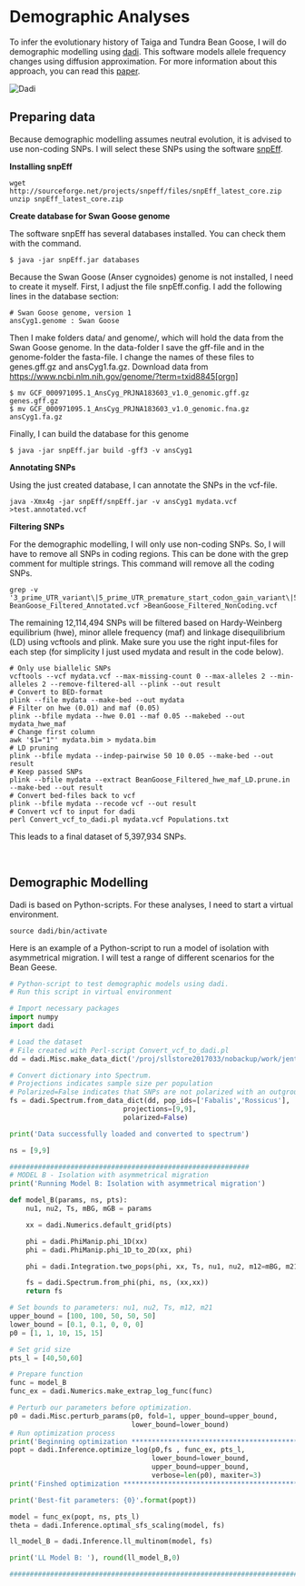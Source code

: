 # Demographic Analyses
To infer the evolutionary history of Taiga and Tundra Bean Goose, I will do demographic modelling using [dadi](https://bitbucket.org/gutenkunstlab/dadi/src/master/).
This software models allele frequency changes using diffusion approximation. For more information about this approach, you can read this [paper](https://journals.plos.org/plosgenetics/article?id=10.1371/journal.pgen.1000695).

![Dadi](https://journals.plos.org/plosgenetics/article/figure/image?size=large&id=10.1371/journal.pgen.1000695.g001)

## Preparing data
Because demographic modelling assumes neutral evolution, it is advised to use non-coding SNPs. I will select these SNPs using the software [snpEff](http://snpeff.sourceforge.net/).

**Installing snpEff**
```
wget http://sourceforge.net/projects/snpeff/files/snpEff_latest_core.zip
unzip snpEff_latest_core.zip
```

**Create database for Swan Goose genome**

The software snpEff has several databases installed. You can check them with the command.
```
$ java -jar snpEff.jar databases
```
Because the Swan Goose (Anser cygnoides) genome is not installed, I need to create it myself. First, I adjust the file snpEff.config. I add the following lines in the database section:
```
# Swan Goose genome, version 1
ansCyg1.genome : Swan Goose
```
Then I make folders data/ and genome/, which will hold the data from the Swan Goose genome. In the data-folder I save the gff-file and in the genome-folder the fasta-file. I change the names of these files to genes.gff.gz and ansCyg1.fa.gz.
Download data from https://www.ncbi.nlm.nih.gov/genome/?term=txid8845[orgn]
```
$ mv GCF_000971095.1_AnsCyg_PRJNA183603_v1.0_genomic.gff.gz genes.gff.gz
$ mv GCF_000971095.1_AnsCyg_PRJNA183603_v1.0_genomic.fna.gz ansCyg1.fa.gz
```
Finally, I can build the database for this genome
```
$ java -jar snpEff.jar build -gff3 -v ansCyg1
```

**Annotating SNPs**

Using the just created database, I can annotate the SNPs in the vcf-file.
```
java -Xmx4g -jar snpEff/snpEff.jar -v ansCyg1 mydata.vcf >test.annotated.vcf
```

**Filtering SNPs**

For the demographic modelling, I will only use non-coding SNPs. So, I will have to remove all SNPs in coding regions. This can be done with the grep comment for multiple strings. This command will remove all the coding SNPs.
```
grep -v '3_prime_UTR_variant\|5_prime_UTR_premature_start_codon_gain_variant\|5_prime_UTR_variant\|initiator_codon_variant\|intragenic_variant\|missense_variant\|non_coding_transcript_exon_variant\|splice_acceptor_variant\|splice_donor_variant\|splice_region_variant\|start_lost\|stop_gained\|stop_lost\|stop_retained_variant\|synonymous_variant' BeanGoose_Filtered_Annotated.vcf >BeanGoose_Filtered_NonCoding.vcf
```

The remaining 12,114,494 SNPs will be filtered based on Hardy-Weinberg equilibrium (hwe), minor allele frequency (maf) and linkage disequilibrium (LD) using vcftools and plink. Make sure you use the right input-files for each step (for simplicity I just used mydata and result in the code below).

```
# Only use biallelic SNPs
vcftools --vcf mydata.vcf --max-missing-count 0 --max-alleles 2 --min-alleles 2 --remove-filtered-all --plink --out result
# Convert to BED-format
plink --file mydata --make-bed --out mydata
# Filter on hwe (0.01) and maf (0.05)
plink --bfile mydata --hwe 0.01 --maf 0.05 --makebed --out mydata_hwe_maf
# Change first column
awk '$1="1"' mydata.bim > mydata.bim
# LD pruning
plink --bfile mydata --indep-pairwise 50 10 0.05 --make-bed --out result
# Keep passed SNPs
plink --bfile mydata --extract BeanGoose_Filtered_hwe_maf_LD.prune.in --make-bed --out result 
# Convert bed-files back to vcf
plink --bfile mydata --recode vcf --out result
# Convert vcf to input for dadi
perl Convert_vcf_to_dadi.pl mydata.vcf Populations.txt
```
This leads to a final dataset of 5,397,934 SNPs.

&nbsp;

## Demographic Modelling
Dadi is based on Python-scripts. For these analyses, I need to start a virtual environment.
```
source dadi/bin/activate
```
Here is an example of a Python-script to run a model of isolation with asymmetrical migration. I will test a range of different scenarios for the Bean Geese.
```python
# Python-script to test demographic models using dadi.
# Run this script in virtual environment

# Import necessary packages
import numpy
import dadi

# Load the dataset
# File created with Perl-script Convert_vcf_to_dadi.pl
dd = dadi.Misc.make_data_dict('/proj/sllstore2017033/nobackup/work/jente/Bean_Goose_Project/Modelling/Dadi/BeanGoose_Filtered_NonCoding_TwoAlleles_hwe_maf_LD_0.5.vcf.data')

# Convert dictionary into Spectrum.
# Projections indicates sample size per population
# Polarized=False indicates that SNPs are not polarized with an outgroup. (i.e. spectrum is folded)
fs = dadi.Spectrum.from_data_dict(dd, pop_ids=['Fabalis','Rossicus'],
                            projections=[9,9],
                            polarized=False)

print('Data successfully loaded and converted to spectrum')

ns = [9,9]

###########################################################
# MODEL B - Isolation with asymmetrical migration
print('Running Model B: Isolation with asymmetrical migration')

def model_B(params, ns, pts):
    nu1, nu2, Ts, mBG, mGB = params

    xx = dadi.Numerics.default_grid(pts)

    phi = dadi.PhiManip.phi_1D(xx)
    phi = dadi.PhiManip.phi_1D_to_2D(xx, phi)

    phi = dadi.Integration.two_pops(phi, xx, Ts, nu1, nu2, m12=mBG, m21=mGB)

    fs = dadi.Spectrum.from_phi(phi, ns, (xx,xx))
    return fs

# Set bounds to parameters: nu1, nu2, Ts, m12, m21
upper_bound = [100, 100, 50, 50, 50]
lower_bound = [0.1, 0.1, 0, 0, 0]
p0 = [1, 1, 10, 15, 15]

# Set grid size
pts_l = [40,50,60]

# Prepare function
func = model_B
func_ex = dadi.Numerics.make_extrap_log_func(func)

# Perturb our parameters before optimization.
p0 = dadi.Misc.perturb_params(p0, fold=1, upper_bound=upper_bound,
                              lower_bound=lower_bound)
# Run optimization process
print('Beginning optimization ************************************************')
popt = dadi.Inference.optimize_log(p0,fs , func_ex, pts_l,
                                   lower_bound=lower_bound,
                                   upper_bound=upper_bound,
                                   verbose=len(p0), maxiter=3)
print('Finshed optimization **************************************************')

print('Best-fit parameters: {0}'.format(popt))

model = func_ex(popt, ns, pts_l)
theta = dadi.Inference.optimal_sfs_scaling(model, fs)

ll_model_B = dadi.Inference.ll_multinom(model, fs)

print('LL Model B: '), round(ll_model_B,0)

############################################################################
```
